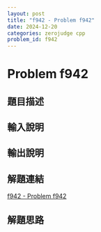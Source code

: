 ```yaml
---
layout: post
title: "f942 - Problem f942"
date: 2024-12-20
categories: zerojudge cpp
problem_id: f942
---
```


# Problem f942

## 題目描述



## 輸入說明



## 輸出說明



## 解題連結

[f942 - Problem f942](https://zerojudge.tw/ShowProblem?problemid=f942)

## 解題思路

